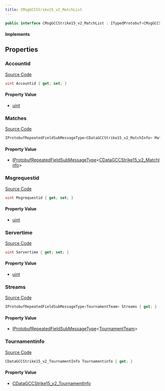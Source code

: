 ```yaml
---
title: CMsgGCCStrike15_v2_MatchList
---
```


```csharp
public interface CMsgGCCStrike15_v2_MatchList : ITypedProtobuf<CMsgGCCStrike15_v2_MatchList>, INativeHandle
```

#### Implements

## Properties

### Accountid

[Source Code](https://github.com/swiftly-solution/swiftlys2/blob/main/managed/src/SwiftlyS2.Generated/Protobufs/Interfaces/CMsgGCCStrike15_v2_MatchList.cs#L16)

```csharp
uint Accountid { get; set; }
```

#### Property Value

- [uint](https://learn.microsoft.com/dotnet/api/system.uint32)

### Matches

[Source Code](https://github.com/swiftly-solution/swiftlys2/blob/main/managed/src/SwiftlyS2.Generated/Protobufs/Interfaces/CMsgGCCStrike15_v2_MatchList.cs#L22)

```csharp
IProtobufRepeatedFieldSubMessageType<CDataGCCStrike15_v2_MatchInfo> Matches { get; }
```

#### Property Value

- [IProtobufRepeatedFieldSubMessageType](/docs/api/shared/netmessages/iprotobufrepeatedfieldsubmessagetype-1)<[CDataGCCStrike15_v2_MatchInfo](/docs/api/shared/protobufdefinitions/cdatagccstrike15_v2_matchinfo)>

### Msgrequestid

[Source Code](https://github.com/swiftly-solution/swiftlys2/blob/main/managed/src/SwiftlyS2.Generated/Protobufs/Interfaces/CMsgGCCStrike15_v2_MatchList.cs#L13)

```csharp
uint Msgrequestid { get; set; }
```

#### Property Value

- [uint](https://learn.microsoft.com/dotnet/api/system.uint32)

### Servertime

[Source Code](https://github.com/swiftly-solution/swiftlys2/blob/main/managed/src/SwiftlyS2.Generated/Protobufs/Interfaces/CMsgGCCStrike15_v2_MatchList.cs#L19)

```csharp
uint Servertime { get; set; }
```

#### Property Value

- [uint](https://learn.microsoft.com/dotnet/api/system.uint32)

### Streams

[Source Code](https://github.com/swiftly-solution/swiftlys2/blob/main/managed/src/SwiftlyS2.Generated/Protobufs/Interfaces/CMsgGCCStrike15_v2_MatchList.cs#L25)

```csharp
IProtobufRepeatedFieldSubMessageType<TournamentTeam> Streams { get; }
```

#### Property Value

- [IProtobufRepeatedFieldSubMessageType](/docs/api/shared/netmessages/iprotobufrepeatedfieldsubmessagetype-1)<[TournamentTeam](/docs/api/shared/protobufdefinitions/tournamentteam)>

### Tournamentinfo

[Source Code](https://github.com/swiftly-solution/swiftlys2/blob/main/managed/src/SwiftlyS2.Generated/Protobufs/Interfaces/CMsgGCCStrike15_v2_MatchList.cs#L28)

```csharp
CDataGCCStrike15_v2_TournamentInfo Tournamentinfo { get; }
```

#### Property Value

- [CDataGCCStrike15_v2_TournamentInfo](/docs/api/shared/protobufdefinitions/cdatagccstrike15_v2_tournamentinfo)

